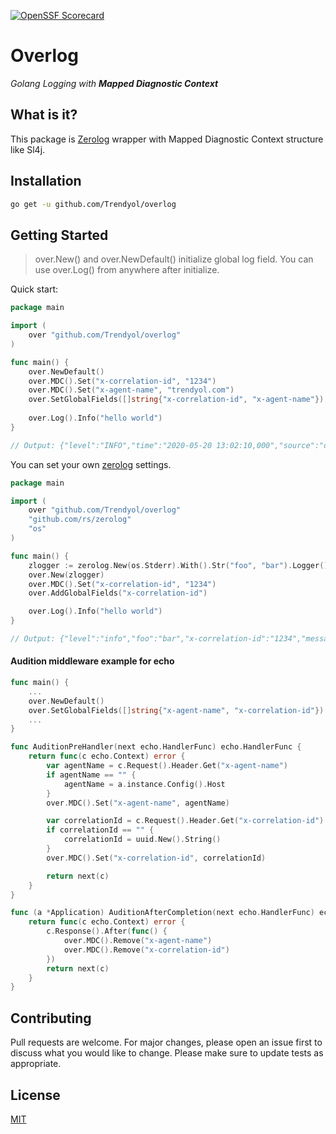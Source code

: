 
[![OpenSSF Scorecard](https://api.scorecard.dev/projects/github.com/Trendyol/overlog/badge)](https://scorecard.dev/viewer/?uri=github.com/Trendyol/overlog)
# Overlog
_Golang Logging with **Mapped Diagnostic Context**_

## What is it? 
This package is [Zerolog](https://github.com/rs/zerolog) wrapper with Mapped Diagnostic Context structure like Sl4j.

## Installation
```bash
go get -u github.com/Trendyol/overlog
```

## Getting Started
> over.New() and over.NewDefault() initialize global log field.
> You can use over.Log() from anywhere after initialize.

Quick start: 
```go
package main

import (
	over "github.com/Trendyol/overlog"
)

func main() {
	over.NewDefault()
	over.MDC().Set("x-correlation-id", "1234")
	over.MDC().Set("x-agent-name", "trendyol.com")
	over.SetGlobalFields([]string{"x-correlation-id", "x-agent-name"})
    
	over.Log().Info("hello world")
}

// Output: {"level":"INFO","time":"2020-05-20 13:02:10,000","source":"overlog/overlogger.go:70","x-agent-name":"trendyol","x-correlation-id":"1234","message":"hello world"}
```

You can set your own [zerolog](https://github.com/rs/zerolog) settings.
```go
package main

import (
	over "github.com/Trendyol/overlog"
	"github.com/rs/zerolog"
	"os"
)

func main() {
	zlogger := zerolog.New(os.Stderr).With().Str("foo", "bar").Logger()
	over.New(zlogger)
	over.MDC().Set("x-correlation-id", "1234")
	over.AddGlobalFields("x-correlation-id")

	over.Log().Info("hello world")
}

// Output: {"level":"info","foo":"bar","x-correlation-id":"1234","message":"hello world"}
```

#### Audition middleware example for echo
```go
func main() {
	...
	over.NewDefault()
	over.SetGlobalFields([]string{"x-agent-name", "x-correlation-id"})
	...
}
```
```go
func AuditionPreHandler(next echo.HandlerFunc) echo.HandlerFunc {
    return func(c echo.Context) error {
        var agentName = c.Request().Header.Get("x-agent-name")
        if agentName == "" {
        	agentName = a.instance.Config().Host
        }
        over.MDC().Set("x-agent-name", agentName)

        var correlationId = c.Request().Header.Get("x-correlation-id")
        if correlationId == "" {
            correlationId = uuid.New().String()
        }
        over.MDC().Set("x-correlation-id", correlationId)

        return next(c)
    }
}
```
```go
func (a *Application) AuditionAfterCompletion(next echo.HandlerFunc) echo.HandlerFunc {
    return func(c echo.Context) error {
        c.Response().After(func() {
            over.MDC().Remove("x-agent-name")
            over.MDC().Remove("x-correlation-id")
        })
        return next(c)
    }
}
```

## Contributing
Pull requests are welcome. For major changes, please open an issue first to discuss what you would like to change.
Please make sure to update tests as appropriate.
## License
[MIT](https://github.com/Trendyol/overlog/blob/master/LICENSE)
